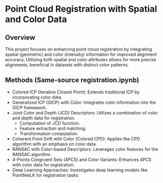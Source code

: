 # Point Cloud Registration with Spatial and Color Data

## Overview
This project focuses on enhancing point cloud registration by integrating spatial (geometric) and color (intensity) information for improved alignment accuracy. Utilizing both spatial and color attributes allows for more precise alignments, beneficial in datasets with distinct color patterns.


## Methods (Same-source registration.ipynb)
- Colored ICP (Iterative Closest Point): Extends traditional ICP by incorporating color data.
- Generalized ICP (GICP) with Color: Integrates color information into the GICP framework.
- Joint Color and Depth (JCD) Descriptors: Utilizes a combination of color and depth data for registration.
  - Computation of JCD function.
  - Feature extraction and matching.
  - Transformation computation.
- Coherent Point Drift with Color (Colored CPD): Applies the CPD algorithm with an emphasis on color data.
- RANSAC with Color-based Descriptors: Leverages color features for the RANSAC algorithm.
- 4-Points Congruent Sets (4PCS) and Color Variants: Enhances 4PCS with color data for registration.
- Deep Learning Approaches: Investigates deep learning models like PointNetLK for registration tasks.
